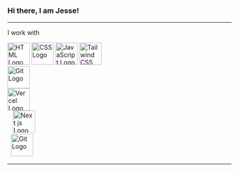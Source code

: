 ### Hi there, I am Jesse!

---
I work with

<img src="https://cdn.worldvectorlogo.com/logos/html-1.svg" alt="HTML Logo" width="50" height="50"/> <img src="https://cdn.worldvectorlogo.com/logos/css-3.svg" alt="CSS Logo" width="50" height="50"/> <img src="https://cdn.worldvectorlogo.com/logos/javascript-1.svg" alt="JavaScript Logo" width="50" height="50"/> <img src="https://cdn.worldvectorlogo.com/logos/tailwind-css-2.svg" alt="Tailwind CSS Logo" width="50" height="50"/><br/> <img src="https://cdn.worldvectorlogo.com/logos/react-2.svg" alt="Git Logo" width="50" height="50"/> <br/> <img src="https://cdn.worldvectorlogo.com/logos/vercel.svg" alt="Vercel Logo" width="50" height="50"/> <br/>&nbsp;&nbsp; <img src="https://cdn.worldvectorlogo.com/logos/next-js.svg" alt="Next js Logo" width="50" height="50"/><br/>&nbsp;&nbsp;<img src="https://cdn.worldvectorlogo.com/logos/git-icon.svg" alt="Git Logo" width="50" height="50"/>
<br> 

---

